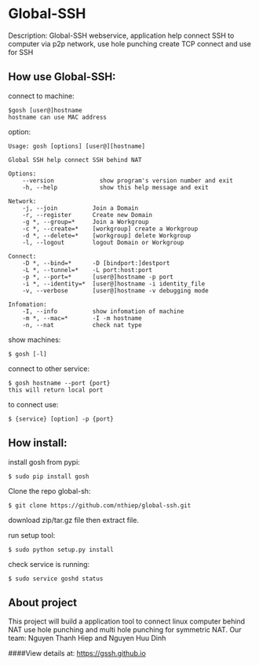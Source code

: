 Global-SSH
==========

Description: Global-SSH webservice, application help connect SSH to computer via p2p network, use hole punching create TCP connect and use for SSH

How use Global-SSH:
-------
connect to machine:
<!-- highlight:-d language:console -->
	$gosh [user@]hostname
	hostname can use MAC address
option:
<!-- highlight:-d language:console -->
	Usage: gosh [options] [user@][hostname]

	Global SSH help connect SSH behind NAT

	Options:
		--version             show program's version number and exit
		-h, --help            show this help message and exit

	Network:
		-j, --join          Join a Domain
		-r, --register      Create new Domain
		-g *, --group=*     Join a Workgroup
		-c *, --create=*    [workgroup] create a Workgroup
		-d *, --delete=*    [workgroup] delete Workgroup
		-l, --logout        logout Domain or Workgroup

	Connect:
		-D *, --bind=*      -D [bindport:]destport
		-L *, --tunnel=*    -L port:host:port
		-p *, --port=*      [user@]hostname -p port
		-i *, --identity=*  [user@]hostname -i identity_file
		-v, --verbose       [user@]hostname -v debugging mode

	Infomation:
		-I, --info          show infomation of machine
		-m *, --mac=*       -I -m hostname
		-n, --nat           check nat type


show machines:
<!-- highlight:-d language:console -->
	$ gosh [-l]

connect to other service:
<!-- highlight:-d language:console -->
	$ gosh hostname --port {port}
	this will return local port
to connect use:
<!-- highlight:-d language:console -->
	$ {service} [option] -p {port}


How install:
-------
install gosh from pypi:
<!-- highlight:-d language:console -->
	$ sudo pip install gosh

Clone the repo global-sh:
<!-- highlight:-d language:console -->
	$ git clone https://github.com/nthiep/global-ssh.git
download zip/tar.gz file then extract file.

run setup tool:
<!-- highlight:-d language:console -->
	$ sudo python setup.py install

check service is running:
<!-- highlight:-d language:console -->
	$ sudo service goshd status

About project
-------
This project will build a application tool to connect linux computer behind NAT use hole punching and multi hole punching for symmetric NAT.
Our team: Nguyen Thanh Hiep and Nguyen Huu Dinh

####View details at: https://gssh.github.io